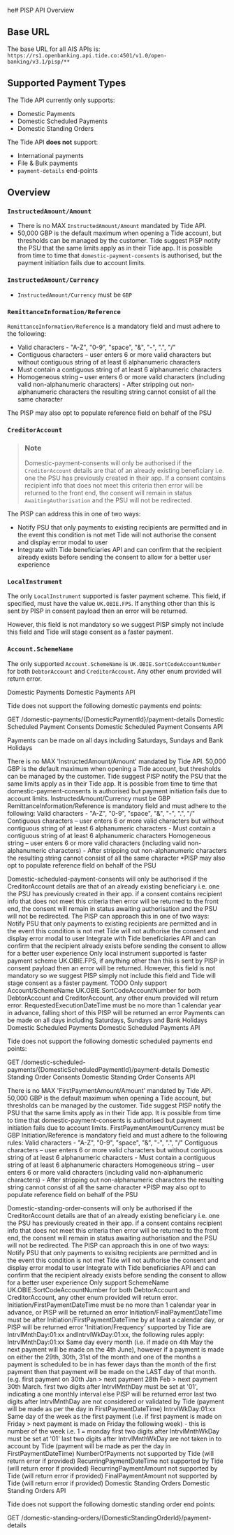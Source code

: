he# PISP API Overview

## Base URL
The base URL for all AIS APIs is: `https://rs1.openbanking.api.tide.co:4501/v1.0/open-banking/v3.1/pisp/**`

## Supported Payment Types
The Tide API currently only supports:
- Domestic Payments
- Domestic Scheduled Payments
- Domestic Standing Orders

The Tide API __does not__ support:
- International payments
- File & Bulk payments
- `payment-details` end-points 

## Overview


### `InstructedAmount/Amount`
- There is no MAX `InstructedAmount/Amount` mandated by Tide API. 
- 50,000 GBP is the default maximum when opening a Tide account, but thresholds can be managed by the customer. Tide suggest PISP notify the PSU that the same limits apply as in their Tide app. It is possible from time to time that `domestic-payment-consents` is authorised, but the payment initiation fails due to account limits.

### `InstructedAmount/Currency`
- `InstructedAmount/Currency` must be `GBP`

### `RemittanceInformation/Reference` 
`RemittanceInformation/Reference` is a mandatory field and must adhere to the following:
- Valid characters - "A-Z", "0-9", "space", "&", "-", ".", "/"
- Contiguous characters – user enters 6 or more valid characters but without contiguous string of at least 6 alphanumeric characters 
- Must contain a contiguous string of at least 6 alphanumeric characters
- Homogeneous string – user enters 6 or more valid characters (including valid non-alphanumeric characters) - After stripping out non-alphanumeric characters the resulting string cannot consist of all the same character

The PISP may also opt to populate reference field on behalf of the PSU

### `CreditorAccount`
<!-- theme: info -->
> ### Note
>
> Domestic-payment-consents will only be authorised if the `CreditorAccount` details are that of an already existing beneficiary i.e. one the PSU has previously created in their app. 
> If a consent contains recipient info that does not meet this criteria then error will be returned to the front end, the consent will remain in status `AwaitingAuthorisation` and the PSU will not be redirected.

The PISP can address this in one of two ways:
- Notify PSU that only payments to existing recipients are permitted and in the event this condition is not met Tide will not authorise the consent and display error modal to user
- Integrate with Tide beneficiaries API and can confirm that the recipient already exists before sending the consent to allow for a better user experience

### `LocalInstrument`
The only `LocalInstrument` supported is faster payment scheme. This field, if specified, must have the value `UK.OBIE.FPS`. If anything other than this is sent by PISP in consent payload then an error will be returned. 

However, this field is not mandatory so we suggest PISP simply not include this field and Tide will stage consent as a faster payment.

### `Account.SchemeName`
The only supported `Account.SchemeName` is `UK.OBIE.SortCodeAccountNumber` for both `DebtorAccount` and `CreditorAccount`. Any other enum provided will return error.

Domestic Payments
Domestic Payments API

Tide does not support the following domestic payments end points:

GET /domestic-payments/{DomesticPaymentId}/payment-details
Domestic Scheduled Payment Consents
Domestic Scheduled Payment Consents API


Payments can be made on all days including Saturdays, Sundays and Bank Holidays

There is no MAX 'InstructedAmount/Amount' mandated by Tide API. 50,000 GBP is the default maximum when opening a Tide account, but thresholds can be managed by the customer. Tide suggest PISP notify the PSU that the same limits apply as in their Tide app. It is possible from time to time that domestic-payment-consents is authorised but payment initiation fails due to account limits.
InstructedAmount/Currency must be GBP
RemittanceInformation/Reference is mandatory field and must adhere to the following:
Valid characters - "A-Z", "0-9", "space", "&", "-", ".", "/"
Contiguous characters – user enters 6 or more valid characters but without contiguous string of at least 6 alphanumeric characters - Must contain a contiguous string of at least 6 alphanumeric characters
Homogeneous string – user enters 6 or more valid characters (including valid non-alphanumeric characters) - After stripping out non-alphanumeric characters the resulting string cannot consist of all the same character
*PISP may also opt to populate reference field on behalf of the PSU

Domestic-scheduled-payment-consents will only be authorised if the CreditorAccount details are that of an already existing beneficiary i.e. one the PSU has previously created in their app. if a consent contains recipient info that does not meet this criteria then error will be returned to the front end, the consent will remain in status awaiting authorisation and the PSU will not be redirected.
The PISP can approach this in one of two ways:
Notify PSU that only payments to existing recipients are permitted and in the event this condition is not met Tide will not authorise the consent and display error modal to user
Integrate with Tide beneficiaries API and can confirm that the recipient already exists before sending the consent to allow for a better user experience
Only local instrument supported is faster payment scheme UK.OBIE.FPS, if anything other than this is sent by PISP in consent payload then an error will be returned. However, this field is not mandatory so we suggest PISP simply not include this field and Tide will stage consent as a faster payment. TODO
Only support Account/SchemeName UK.OBIE.SortCodeAccountNumber for both DebtorAccount and CreditorAccount, any other enum provided will return error.
RequestedExecutionDateTime must be no more than 1 calendar year in advance, falling short of this PISP will be returned an error
Payments can be made on all days including Saturdays, Sundays and Bank Holidays
Domestic Scheduled Payments
Domestic Scheduled Payments API

Tide does not support the following domestic scheduled payments end points:

GET /domestic-scheduled-payments/{DomesticScheduledPaymentId}/payment-details
Domestic Standing Order Consents
Domestic Standing Order Consents API

There is no MAX 'FirstPaymentAmount/Amount' mandated by Tide API. 50,000 GBP is the default maximum when opening a Tide account, but thresholds can be managed by the customer. Tide suggest PISP notify the PSU that the same limits apply as in their Tide app. It is possible from time to time that domestic-payment-consents is authorised but payment initiation fails due to account limits.
FirstPaymentAmount/Currency must be GBP
Initiation/Reference is mandatory field and must adhere to the following rules:
Valid characters - "A-Z", "0-9", "space", "&", "-", ".", "/"
Contiguous characters – user enters 6 or more valid characters but without contiguous string of at least 6 alphanumeric characters - Must contain a contiguous string of at least 6 alphanumeric characters
Homogeneous string – user enters 6 or more valid characters (including valid non-alphanumeric characters) - After stripping out non-alphanumeric characters the resulting string cannot consist of all the same character
*PISP may also opt to populate reference field on behalf of the PSU

Domestic-standing-order-consents will only be authorised if the CreditorAccount details are that of an already existing beneficiary i.e. one the PSU has previously created in their app. if a consent contains recipient info that does not meet this criteria then error will be returned to the front end, the consent will remain in status awaiting authorisation and the PSU will not be redirected.
The PISP can approach this in one of two ways:
Notify PSU that only payments to exisitng recipients are permitted and in the event this condition is not met Tide will not authorise the consent and display error modal to user
Integrate with Tide beneficiaries API and can confirm that the recipient already exists before sending the consent to allow for a better user experience
Only support SchemeName UK.OBIE.SortCodeAccountNumber for both DebtorAccount and CreditorAccount, any other enum provided will return error.
Initiation/FirstPaymentDateTime must be no more than 1 calendar year in advance, or PISP will be returned an error
Initiation/FinalPaymentDateTime must be after Initiation/FirstPaymentDateTime by at least a calendar day, or PISP will be returned error
'Initiation/Frequency' supported by Tide are IntrvlMnthDay:01:xx andIntrvlWkDay:01:xx, the following rules apply:
IntrvlMnthDay:01:xx Same day every month (i.e. if made on 4th May the next payment will be made on the 4th June), however if a payment is made on either the 29th, 30th, 31st of the month and one of the months a payment is scheduled to be in has fewer days than the month of the first payment then that payment will be made on the LAST day of that month. (e.g. first payment on 30th Jan > next payment 28th Feb > next payment 30th March.
first two digits after IntrvlMnthDay must be set at '01', indicating a one monthly interval else PISP will be returned error
last two digits after IntrvlMnthDay are not considered or validated by Tide (payment will be made as per the day in FirstPaymentDateTime)
IntrvlWkDay:01:xx Same day of the week as the first payment (i.e. if first payment is made on Friday > next payment is made on Friday the following week) - this is number of the week i.e. 1 = monday
first two digits after IntrvlMnthWkDay must be set at '01'
last two digits after IntrvlMnthWkDay are not taken in to account by Tide (payment will be made as per the day in FirstPaymentDateTime)
NumberOfPayments not supported by Tide (will return error if provided)
RecurringPaymentDateTime not supported by Tide (will return error if provided)
RecurringPaymentAmount not supported by Tide (will return error if provided)
FinalPaymentAmount not supported by Tide (will return error if provided)
Domestic Standing Orders
Domestic Standing Orders API

Tide does not support the following domestic standing order end points:

GET /domestic-standing-orders/{DomesticStandingOrderId}/payment-details